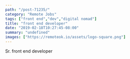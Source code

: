 ```yaml
---
path: "/post-71235/"
category: "Remote Jobs"
tags: ["front end","dev","digital nomad"]
title: "front end developer"
date: "2019-02-18T10:27:45-08:00"
summary: "undefined"
images: ["https://remoteok.io/assets/logo-square.png"]
---
```


Sr. front end developer
